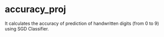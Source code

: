 # accuracy_proj
 It calculates the accuracy of prediction of handwritten digits (from 0 to 9) using SGD Classifier. 
